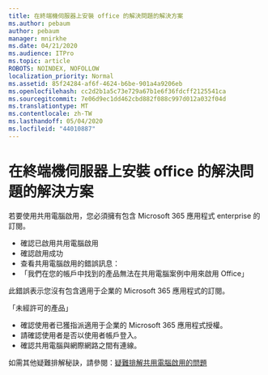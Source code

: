 ```yaml
---
title: 在終端機伺服器上安裝 office 的解決問題的解決方案
ms.author: pebaum
author: pebaum
manager: mnirkhe
ms.date: 04/21/2020
ms.audience: ITPro
ms.topic: article
ROBOTS: NOINDEX, NOFOLLOW
localization_priority: Normal
ms.assetid: 85f24284-af6f-4624-b6be-901a4a9206eb
ms.openlocfilehash: cc2d2b1a5c73e729a67b1e6f36fdcff2125541ca
ms.sourcegitcommit: 7e06d9ec1dd462cbd882f088c997d012a032f04d
ms.translationtype: MT
ms.contentlocale: zh-TW
ms.lasthandoff: 05/04/2020
ms.locfileid: "44010887"
---
```

# <a name="solutions-for-issues-around-installing-office-on-a-terminal-server"></a>在終端機伺服器上安裝 office 的解決問題的解決方案

若要使用共用電腦啟用，您必須擁有包含 Microsoft 365 應用程式 enterprise 的訂閱。
  
- 確認已啟用共用電腦啟用
- 確認啟用成功
- 查看共用電腦啟用的錯誤訊息：
- 「我們在您的帳戶中找到的產品無法在共用電腦案例中用來啟用 Office」
  
此錯誤表示您沒有包含適用于企業的 Microsoft 365 應用程式的訂閱。

「未經許可的產品」

- 確認使用者已獲指派適用于企業的 Microsoft 365 應用程式授權。
- 請確認使用者是否以使用者帳戶登入。
- 確認共用電腦與網際網路之間有連線。

如需其他疑難排解秘訣，請參閱：[疑難排解共用電腦啟用的問題](https://docs.microsoft.com/DeployOffice/troubleshoot-shared-computer-activation)